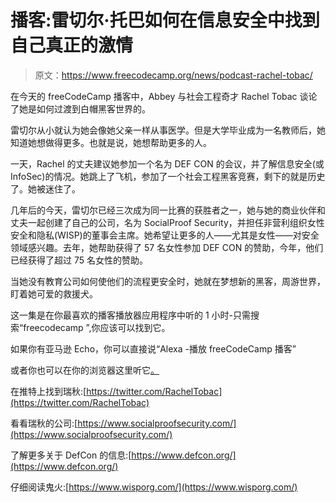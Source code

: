 # 播客:雷切尔·托巴如何在信息安全中找到自己真正的激情

> 原文：<https://www.freecodecamp.org/news/podcast-rachel-tobac/>

在今天的 freeCodeCamp 播客中，Abbey 与社会工程奇才 Rachel Tobac 谈论了她是如何过渡到白帽黑客世界的。

雷切尔从小就认为她会像她父亲一样从事医学。但是大学毕业成为一名教师后，她知道她想做得更多。也就是说，她想帮助更多的人。

一天，Rachel 的丈夫建议她参加一个名为 DEF CON 的会议，并了解信息安全(或 InfoSec)的情况。她跳上了飞机，参加了一个社会工程黑客竞赛，剩下的就是历史了。她被迷住了。

几年后的今天，雷切尔已经三次成为同一比赛的获胜者之一，她与她的商业伙伴和丈夫一起创建了自己的公司，名为 SocialProof Security，并担任非营利组织女性安全和隐私(WISP)的董事会主席。她希望让更多的人——尤其是女性——对安全领域感兴趣。去年，她帮助获得了 57 名女性参加 DEF CON 的赞助，今年，他们已经获得了超过 75 名女性的赞助。

当她没有教育公司如何使他们的流程更安全时，她就在梦想新的黑客，周游世界，盯着她可爱的救援犬。

这一集是在你最喜欢的播客播放器应用程序中听的 1 小时-只需搜索“freecodecamp ”,你应该可以找到它。

如果你有亚马逊 Echo，你可以直接说“Alexa -播放 freeCodeCamp 播客”

或者你也可以在你的浏览器这里听它[。](http://podcast.freecodecamp.org/ep-60-how-rachel-tobac-went-from-biomedical-engineering-to-infosec)

在推特上找到瑞秋:[https://twitter.com/RachelTobac](https://twitter.com/RachelTobac)

看看瑞秋的公司:[https://www.socialproofsecurity.com/](https://www.socialproofsecurity.com/)

了解更多关于 DefCon 的信息:[https://www.defcon.org/](https://www.defcon.org/)

仔细阅读鬼火:[https://www.wisporg.com/](https://www.wisporg.com/)
